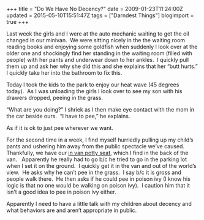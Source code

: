 +++
title = "Do We Have No Decency?"
date = 2009-01-23T11:24:00Z
updated = 2015-05-10T15:51:47Z
tags = ["Darndest Things"]
blogimport = true 
+++

Last week the girls and I were at the auto mechanic waiting to get the oil changed in our minivan.&#160; We were sitting nicely in the the waiting room reading books and enjoying some goldfish when suddenly I look over at the older one and shockingly find her standing in the waiting room (filled with people) with her pants and underwear down to her ankles.&#160; I quickly pull them up and ask her why she did this and she explains that her “butt hurts.”&#160; I quickly take her into the bathroom to fix this.

Today I took the kids to the park to enjoy our heat wave (45 degrees today).&#160; As I was unloading the girls I look over to see my son with his drawers dropped, peeing in the grass.&#160; 

“What are you doing?” I shriek as I then make eye contact with the mom in the car beside ours.&#160; “I have to pee,” he explains.&#160; 

As if it is ok to just pee wherever we want.&#160; 

For the second time in a week, I find myself hurriedly pulling up my child’s pants and ushering him away from the public spectacle we’ve caused.&#160; Thankfully, we have our [in van potty seat](http://lifeatthecircus.com/2008/11/11/best-potty-training-trick-ever/), which I find in the back of the van.&#160;&#160; Apparently he really had to go b/c he tried to go in the parking lot when I set it on the ground.&#160; I quickly get it in the van and out of the world’s view.&#160; He asks why he can’t pee in the grass.&#160; I say b/c it is gross and people walk there.&#160; He then asks if he could pee in poison ivy (I know his logic is that no one would be walking on poison ivy).&#160; I caution him that it isn’t a good idea to pee in poison ivy either.

Apparently I need to have a little talk with my children about decency and what behaviors are and aren’t appropriate in public.&#160; 
